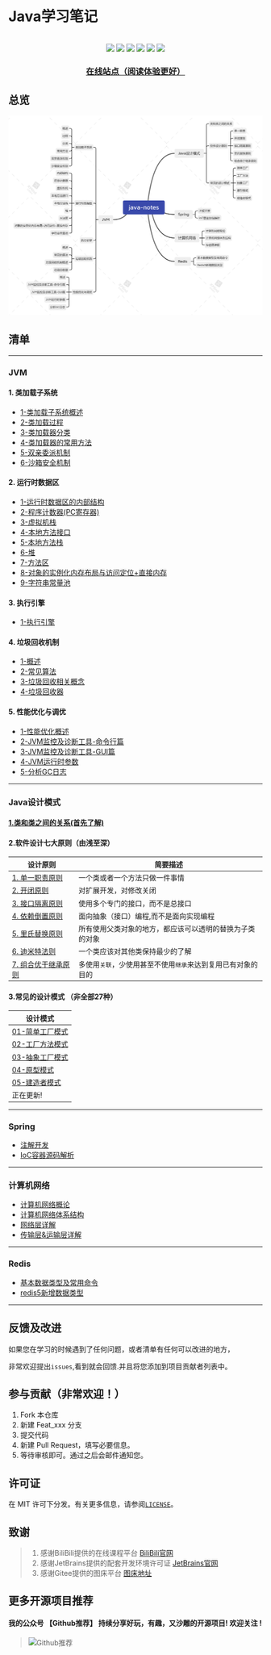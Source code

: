 # Java学习笔记
<center>

</center>
<br>
<div align="center">
    <img src="https://img.shields.io/badge/JVM-底层原理-blue">
    <img src="https://img.shields.io/badge/JavaSE-基础-yellow">
    <img src="https://img.shields.io/badge/Spring-源码解析-green">
    <img src="https://img.shields.io/badge/Redis-知识整理-red">
    <img src="https://img.shields.io/badge/计算机网络-分层概述-purple">
    <img src="https://visitor-badge.glitch.me/badge?page_id=shaoxiongdu.java-notes">

<h3><a href="https://shaoxiongdu.github.io/java-notes/#/" target="_blank">在线站点（阅读体验更好）</a></h3>
</div>

## 总览
![java-notes](images/java-notes.png)

## 清单

---

### JVM

#### 1. 类加载子系统

- [1-类加载子系统概述](./JVM/01-类加载子系统/01-类加载子系统.md)
- [2-类加载过程](./JVM/01-类加载子系统/02-类加载过程.md)
- [3-类加载器分类](./JVM/01-类加载子系统/03-类加载器的分类.md)
- [4-类加载器的常用方法](./JVM/01-类加载子系统/04-类加载器的常用方法.md)
- [5-双亲委派机制](./JVM/01-类加载子系统/05-双亲委派机制.md)
- [6-沙箱安全机制](./JVM/01-类加载子系统/06-沙箱安全机制.md)

#### 2.  运行时数据区

- [1-运行时数据区的内部结构](./JVM/02-运行时数据区/01-运行时数据区内部结构.md)
- [2-程序计数器(PC寄存器)](./JVM/02-运行时数据区/02-程序计数器(PC寄存器).md)
- [3-虚拟机栈](./JVM/02-运行时数据区/03-虚拟机栈.md)
- [4-本地方法接口](./JVM/02-运行时数据区/04-本地方法接口.md)
- [5-本地方法栈](./JVM/02-运行时数据区/05-本地方法栈.md)
- [6-堆](./JVM/02-运行时数据区/06-堆.md)
- [7-方法区](./JVM/02-运行时数据区/07-方法区.md)
- [8-对象的实例化内存布局与访问定位+直接内存](./JVM/02-运行时数据区/08-对象的实例化内存布局与访问定位+直接内存.md)
- [9-字符串常量池](./JVM/02-运行时数据区/09-字符串常量池.md)

#### 3. 执行引擎

- [1-执行引擎](./JVM/03-JVM执行引擎/JVM执行引擎.md)

#### 4. 垃圾回收机制
- [1-概述](./JVM/04-垃圾回收机制/01-垃圾回收概述.md)
- [2-常见算法](./JVM/04-垃圾回收机制/02-垃圾回收相关算法.md)
- [3-垃圾回收相关概念](./JVM/04-垃圾回收机制/03-垃圾回收相关概念.md)
- [4-垃圾回收器](./JVM/04-垃圾回收机制/04-垃圾回收器.md)

#### 5. 性能优化与调优

- [1-性能优化概述](./JVM/05-性能优化/01-性能优化概述.md)
- [2-JVM监控及诊断工具-命令行篇](./JVM/05-性能优化/02-JVM监控及诊断工具-命令行篇.md)
- [3-JVM监控及诊断工具-GUI篇](./JVM/05-性能优化/03-JVM监控及诊断工具-GUI篇.md)
- [4-JVM运行时参数](./JVM/05-性能优化/04-JVM运行时参数.md)
- [5-分析GC日志](./JVM/05-性能优化/05-分析GC日志.md)

---

### Java设计模式

#### [1.类和类之间的关系(首先了解)](./设计模式/类和类之间的关系(UML图)/类和类之间的关系.md)

#### 2.软件设计七大原则（由浅至深）

| 设计原则            | 简要描述|
| ------------------- | ------------------------------------------ |
| [1. 单一职责原则](./设计模式/单一职责原则/单一职责原则.md)     | 一个类或者一个方法只做一件事情|
| [2. 开闭原则](./设计模式/开闭原则/开闭原则.md)         | 对扩展开发，对修改关闭|
| [3. 接口隔离原则](./设计模式/接口隔离原则/接口隔离原则.md)     | 使用多个专门的接口，而不是总接口 |
| [4. 依赖倒置原则](./设计模式/依赖倒置(转换)原则/依赖倒置（转换）原则.md)     | 面向抽象（接口）编程,而不是面向实现编程|
| [5. 里氏替换原则](./设计模式/里氏替换原则/里氏替换原则.md)     | 所有使用父类对象的地方，都应该可以透明的替换为子类的对象|
| [6. 迪米特法则](./设计模式/迪米特法则/迪米特法则.md)       |一个类应该对其他类保持最少的了解|
| [7. 组合优于继承原则](./设计模式/组合优于继承原则/组合优于继承原则.md) | 多使用`关联`，少使用甚至不使用`继承`来达到复用已有对象的目的 |

#### 3.常见的设计模式 （非全部27种）

| 设计模式|
| -----------------|
| [01-简单工厂模式](./设计模式/01-简单工厂模式/简单工厂模式.md)|
| [02-工厂方法模式](./设计模式/02-工厂方法模式/工厂方法模式.md)|
| [03-抽象工厂模式](./设计模式/03-抽象工厂模式/抽象工厂模式.md)|
| [04-原型模式](./设计模式/04-原型模式/原型模式.md)|
| [05-建造者模式](./设计模式/05-建造者模式/建造者模式.md)|
| 正在更新!|

---

### Spring

-  [注解开发](./Spring/注解开发.md)
-  [IoC容器源码解析](./Spring/Spring容器源码解析.md)

---

### 计算机网络

-  [计算机网络概论](./计算机网络/计算机网络概论.md)
-  [计算机网络体系结构](./计算机网络/计算机网络体系结构.md)
-  [网络层详解](./计算机网络/网络层详解.md)
-  [传输层&运输层详解](./计算机网络/传输层&运输层详解.md)

---

### Redis

-  [基本数据类型及常用命令](./Redis/redis基本数据类型及常见命令.md)
-  [redis5新增数据类型](./Redis/redis5新增数据类型.md)


---


## 反馈及改进

如果您在学习的时候遇到了任何问题，或者清单有任何可以改进的地方，

非常欢迎提出`issues`,看到就会回馈.并且将您添加到项目贡献者列表中。

## 参与贡献（非常欢迎！）

1. Fork 本仓库
2. 新建 Feat_xxx 分支
3. 提交代码
4. 新建 Pull Request，填写必要信息。
5. 等待审核即可。通过之后会邮件通知您。

## 许可证

在 MIT 许可下分发。有关更多信息，请参阅[`LICENSE`](./LICENSE)。

## 致谢

>  1. 感谢BiliBili提供的在线课程平台 [BiliBili官网](https://www.bilibili.com)
>  2. 感谢JetBrains提供的配套开发环境许可证 [JetBrains官网](https://www.jetbrains.com/)
>  3. 感谢Gitee提供的图床平台 [图床地址](https://gitee.com/ShaoxiongDu/imageBed)

## 更多开源项目推荐

#### 我的公众号 【Github推荐】 持续分享好玩，有趣，又沙雕的开源项目!   欢迎关注 !

> ![Github推荐](https://gitee.com/ShaoxiongDu/imageBed/raw/master/GithubShareQR.jpg)


